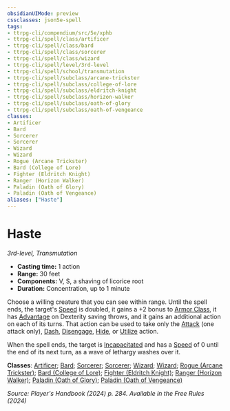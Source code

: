 ```yaml
---
obsidianUIMode: preview
cssclasses: json5e-spell
tags:
- ttrpg-cli/compendium/src/5e/xphb
- ttrpg-cli/spell/class/artificer
- ttrpg-cli/spell/class/bard
- ttrpg-cli/spell/class/sorcerer
- ttrpg-cli/spell/class/wizard
- ttrpg-cli/spell/level/3rd-level
- ttrpg-cli/spell/school/transmutation
- ttrpg-cli/spell/subclass/arcane-trickster
- ttrpg-cli/spell/subclass/college-of-lore
- ttrpg-cli/spell/subclass/eldritch-knight
- ttrpg-cli/spell/subclass/horizon-walker
- ttrpg-cli/spell/subclass/oath-of-glory
- ttrpg-cli/spell/subclass/oath-of-vengeance
classes:
- Artificer
- Bard
- Sorcerer
- Sorcerer
- Wizard
- Wizard
- Rogue (Arcane Trickster)
- Bard (College of Lore)
- Fighter (Eldritch Knight)
- Ranger (Horizon Walker)
- Paladin (Oath of Glory)
- Paladin (Oath of Vengeance)
aliases: ["Haste"]
---
```

# Haste
*3rd-level, Transmutation*  

- **Casting time:** 1 action
- **Range:** 30 feet
- **Components:** V, S, a shaving of licorice root
- **Duration:** Concentration, up to 1 minute

Choose a willing creature that you can see within range. Until the spell ends, the target's [Speed](3-Compendium/rules/variant-rules/speed-xphb.md) is doubled, it gains a +2 bonus to [Armor Class](3-Compendium/rules/variant-rules/armor-class-xphb.md), it has [Advantage](3-Compendium/rules/variant-rules/advantage-xphb.md) on Dexterity saving throws, and it gains an additional action on each of its turns. That action can be used to take only the [Attack](3-Compendium/rules/actions.md#Attack) (one attack only), [Dash](3-Compendium/rules/actions.md#Dash), [Disengage](3-Compendium/rules/actions.md#Disengage), [Hide](3-Compendium/rules/actions.md#Hide), or [Utilize](3-Compendium/rules/actions.md#Utilize) action.

When the spell ends, the target is [Incapacitated](3-Compendium/rules/conditions.md#Incapacitated) and has a [Speed](3-Compendium/rules/variant-rules/speed-xphb.md) of 0 until the end of its next turn, as a wave of lethargy washes over it.

**Classes**: [Artificer](list-spells-classes-artificer); [Bard](list-spells-classes-bard); [Sorcerer](list-spells-classes-sorcerer); [Sorcerer](list-spells-classes-sorcerer); [Wizard](list-spells-classes-wizard); [Wizard](list-spells-classes-wizard); [Rogue (Arcane Trickster)](list-spells-classes-rogue-xphb-arcane-trickster-xphb); [Bard (College of Lore)](list-spells-classes-bard-xphb-college-of-lore-xphb); [Fighter (Eldritch Knight)](list-spells-classes-fighter-xphb-eldritch-knight-xphb); [Ranger (Horizon Walker)](list-spells-classes-ranger-xphb-horizon-walker-xge); [Paladin (Oath of Glory)](list-spells-classes-paladin-xphb-oath-of-glory-xphb); [Paladin (Oath of Vengeance)](list-spells-classes-paladin-xphb-oath-of-vengeance-xphb)

*Source: Player's Handbook (2024) p. 284. Available in the Free Rules (2024)*